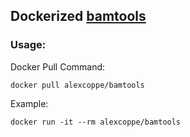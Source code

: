 ## Dockerized  [bamtools](https://github.com/pezmaster31/bamtools)


### Usage:

Docker Pull Command:

```
docker pull alexcoppe/bamtools
```

Example:

```
docker run -it --rm alexcoppe/bamtools

```
